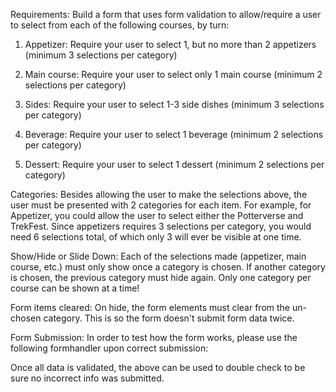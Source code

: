Requirements: Build a form that uses form validation to allow/require a user to select from each of the following courses, by turn:

1) Appetizer: Require your user to select 1, but no more than 2 appetizers (minimum 3 selections per category)

2) Main course: Require your user to select only 1 main course (minimum 2 selections per category)

3) Sides: Require your user to select 1-3 side dishes (minimum 3 selections per category)

4) Beverage: Require your user to select 1 beverage (minimum 2 selections per category)

5) Dessert: Require your user to select 1 dessert (minimum 2 selections per category)

Categories: Besides allowing the user to make the selections above, the user must be presented with 2 categories for each item.  For example, for Appetizer, you could allow the user to select either the Potterverse and TrekFest.  Since appetizers requires 3 selections per category, you would need 6 selections total, of which only 3 will ever be visible at one time.

Show/Hide or Slide Down: Each of the selections made (appetizer, main course, etc.) must only show once a category is chosen.  If another category is chosen, the previous category must hide again.  Only one category per course can be shown at a time!

Form items cleared: On hide, the form elements must clear from the un-chosen category.  This is so the form doesn't submit form data twice.

Form Submission: In order to test how the form works, please use the following formhandler upon correct submission:

<form action="http://www.newmanic.com/formtest.asp" method="post">

Once all data is validated, the above can be used to double check to be sure no incorrect info was submitted.
